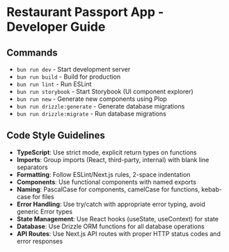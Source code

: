 # Restaurant Passport App - Developer Guide

## Commands
- `bun run dev` - Start development server
- `bun run build` - Build for production
- `bun run lint` - Run ESLint
- `bun run storybook` - Start Storybook (UI component explorer)
- `bun run new` - Generate new components using Plop
- `bun run drizzle:generate` - Generate database migrations
- `bun run drizzle:migrate` - Run database migrations

## Code Style Guidelines
- **TypeScript**: Use strict mode, explicit return types on functions
- **Imports**: Group imports (React, third-party, internal) with blank line separators
- **Formatting**: Follow ESLint/Next.js rules, 2-space indentation
- **Components**: Use functional components with named exports
- **Naming**: PascalCase for components, camelCase for functions, kebab-case for files
- **Error Handling**: Use try/catch with appropriate error typing, avoid generic Error types
- **State Management**: Use React hooks (useState, useContext) for state
- **Database**: Use Drizzle ORM functions for all database operations
- **API Routes**: Use Next.js API routes with proper HTTP status codes and error responses